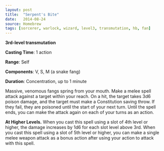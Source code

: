 ```yaml
---
layout: post
title:  "Serpent's Bite"
date:   2014-08-24
source: Homebrew
tags: [sorcerer, warlock, wizard, level3, transmutation, hb, fan]
---
```


**3rd-level transmutation**

**Casting Time**: 1 action

**Range**: Self

**Components**: V, S, M (a snake fang)

**Duration**: Concentration, up to 1 minute

Massive, venomous fangs spring from your mouth. Make a melee spell attack against a target within your reach. On a hit, the target takes 3d6 poison damage, and the target must make a Constitution saving throw. If they fail, they are poisoned until the start of your next turn. Until the spell ends, you can make the attack again on each of your turns as an action.

**At Higher Levels.** When you cast this spell using a slot of 4th level or higher, the damage increases by 1d6 for each slot level above 3rd. When you cast this spell using a slot of 5th level or higher, you can make a single melee weapon attack as a bonus action after using your action to attack with this spell.
